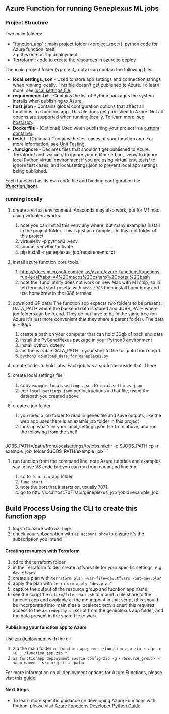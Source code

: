 ## Azure Function for running Geneplexus ML jobs

### Project Structure

Two main folders: 
 - "function_app"  :  main project folder (<project_root>), python code for  Azure function itself.  
                    Zip this one for zip deployment
 -  Terraform       : code to create the resources in azure to deploy


The main project folder (<project_root>) can contain the following files:

* **local.settings.json** - Used to store app settings and connection strings when running locally. This file doesn't get published to Azure. To learn more, see [local.settings.file](https://aka.ms/azure-functions/python/local-settings).
* **requirements.txt** - Contains the list of Python packages the system installs when publishing to Azure.
* **host.json** - Contains global configuration options that affect all functions in a function app. This file does get published to Azure. Not all options are supported when running locally. To learn more, see [host.json](https://aka.ms/azure-functions/python/host.json).
* **Dockerfile** - (Optional) Used when publishing your project in a [custom container](https://aka.ms/azure-functions/python/custom-container).
* **tests/** - (Optional) Contains the test cases of your function app. For more information, see [Unit Testing](https://aka.ms/azure-functions/python/unit-testing).
* **.funcignore** -  Declares files that shouldn't get published to Azure. Terraform/ and .vscode/ to ignore your editor setting, .venv/ to ignore local Python virtual environment if you are using virtual env, tests/ to ignore test cases, and local.settings.json to prevent local app settings being published.

Each function has its own code file and binding configuration file ([**function.json**](https://aka.ms/azure-functions/python/function.json)).
 


### running locally
1. create a virtual environment.   Anaconda may also work, but for M1 mac using virtualenv works. 
    1. note you can install this venv any where, but many examples install in the project folder.  This is just an example... in this root folder of this project
    1. virtualenv -p python3 .venv
    1. source .venv/bin/activate
    1. pip install -r geneplexus_job/requirements.txt

1. install azure function core tools. 
    1.  https://docs.microsoft.com/en-us/azure/azure-functions/functions-run-local?tabs=v4%2Cmacos%2Ccsharp%2Cportal%2Cbash
    1. note the 'func' utility does not work on new Mac with M1 chip, so in teh terminal start rosetta with `arch i386` then install homebrew and use homebrew in the i386 terminal 
    
1. download GP data: 
    The function app expects two folders to be present : DATA_PATH where the backend data is stored and JOBS_PATH where job folders can be found.  They do not have to be in the same tree (on Azure it's just more convenient that they share a parent folder).
    The data is ~30gb 
    1. create a path on your computer that can hold 30gb of back end data
    1. install the PyGenePlexus package in your Python3 environment
    1. install python_dotenv
    1. set the variable DATA_PATH in your shell to the full path from step 1. 
    1. `python3 download_data_for_geneplexus.py` 

1. create folder to hold jobs.   Each job has a subfolder inside that.   There 
1. create local settings file
    1. copy `example-local.settings.json` to `local.settings.json`
    1. edit `local.settings.json` per instructions in that file, using the datapath 
       you created above
1. create a job folder
    1. you need a job folder to read in genes file and save outputs, like the web app uses
       there is an examle job folder in this project    
    2. look up what's in your local_settings.json file from above, and run the following from the shell 
    ```
JOBS_PATH=/path/from/localsettings/to/jobs
mkdir -p $JOBS_PATH
cp -r example_job_folder $JOBS_PATH/example_job
    ```


1. run function from the command line.  note Azure tutorials and examples say to use VS code but you can run from command line too. 

    1. cd to `function_app` folder
    1. `func start`
    1. note the port that it starts on, usually 7071.  
    1. go to http://localhost:7071/api/geneplexus_job?jobid=example_job

   
## Build Process Using the CLI to create this function app

1. log-in to azure with `az login`
1. check your subscription with `az account show`  to ensure it's the subscription you intend

#### Creating resources with Terraform

1. cd to the terraform folder
1. in the Terraform folder, create a tfvars file for your specific settings, e.g. `dev.tfvars`
2. create a plan with `terraform plan -var-file=dev.tfvars -out=dev.plan`
3. apply the plan with `terraform apply "dev.plan" ` 
4. capture the output of the resource group and fucntion app name
5. see the script `Terraform/file_share.sh` to mount a file share to the function app and available at the mountpoint in that script
    (this should be incorporated into main.tf as a localexec provisioner)
    this requires access to the `azuredeploy.sh` script from the geneplexus app folder, and the data present in the share file to work

#### Publishing your function app to Azure 

Use [zip deployment](https://docs.microsoft.com/en-us/azure/azure-functions/deployment-zip-push) with the cli

1. zip the main folder  `cd function_app; rm ../function_app.zip ; zip -r -D ../function_app.zip *`
1. `az functionapp deployment source config-zip -g <resource_group> -n <app_name> --src <zip_file_path>`

For more information on all deployment options for Azure Functions, please visit this [guide](https://docs.microsoft.com/en-us/azure/azure-functions/create-first-function-vs-code-python#publish-the-project-to-azure).

#### Next Steps

* To learn more specific guidance on developing Azure Functions with Python, please visit [Azure Functions Developer Python Guide](https://aka.ms/azure-functions/python/python-developer-guide).